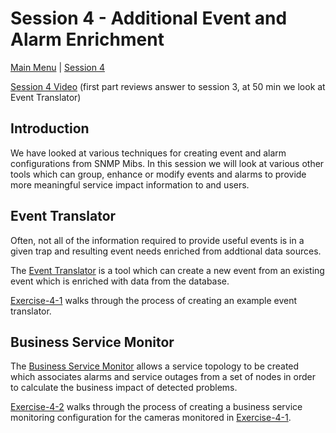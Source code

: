 # Session 4 - Additional Event and Alarm Enrichment

[Main Menu](../README.md) | [Session 4](../session4/README.md)

[Session 4 Video](https://youtu.be/DzmvuQRQfXQ)  (first part reviews answer to session 3, at 50 min we look at Event Translator)

## Introduction

We have looked at various techniques for creating event and alarm configurations from SNMP Mibs.
In this session we will look at various other tools which can group, enhance or modify events and alarms to provide more meaningful service impact information to and users. 

## Event Translator

Often, not all of the information required to provide useful events is in a given trap and resulting event needs enriched from addtional data sources.

The [Event Translator](https://docs.opennms.com/horizon/33/operation/deep-dive/events/event-translator.html) is a tool which can create a new event from an existing event which is enriched with data from the database.

[Exercise-4-1](../session4/Exercise-4-1.md) walks through the process of creating an example event translator.

## Business Service Monitor

The [Business Service Monitor]([https://docs.opennms.com/horizon/33/operation/deep-dive/events/event-translator.html](https://docs.opennms.com/horizon/32/operation/deep-dive/bsm/introduction.html)) allows a service topology to be created which associates alarms and service outages from a set of nodes in order to calculate the business impact of detected problems.

[Exercise-4-2](../session4/Exercise-4-2.md) walks through the process of creating a business service monitoring configuration for the cameras monitored in [Exercise-4-1](../session4/Exercise-4-1.md).




